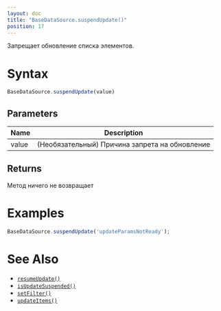 ```yaml
---
layout: doc
title: "BaseDataSource.suspendUpdate()"
position: 17
---
```


Запрещает обновление списка элементов.

# Syntax

```js
BaseDataSource.suspendUpdate(value)
```
## Parameters

|Name|Description|
|----|-----------|
|value|(Необязательный) Причина запрета на обновление|

## Returns

Метод ничего не возвращает

# Examples

```js
BaseDataSource.suspendUpdate('updateParamsNotReady');
```

# See Also

* [`resumeUpdate()`](../BaseDataSource.resumeUpdate/)
* [`isUpdateSuspended()`](../BaseDataSource.isUpdateSuspended/)
* [`setFilter()`](../BaseDataSource.setFilter/)
* [`updateItems()`](../BaseDataSource.updateItems/)
